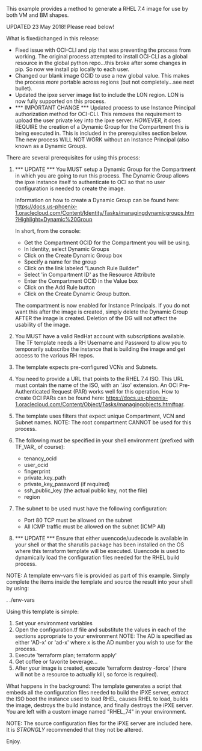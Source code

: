 This example provides a method to generate a RHEL 7.4 image for use by both VM and BM shapes.

UPDATED 23 May 2018!  Please read below!

What is fixed/changed in this release:

- Fixed issue with OCI-CLI and pip that was preventing the process from working.  The original 
  process attempted to install OCI-CLI as a global resource in the global python repo...this broke
  after some changes in pip.  So now we install pip locally to each user.
- Changed our blank image OCID to use a new global value.  This makes the process *more* portable across
  regions (but not completely...see next bullet).
- Updated the ipxe server image list to include the LON region.  LON is now fully supported on this process.
- *** IMPORTANT CHANGE *** Updated process to use Instance Principal authorization method for OCI-CLI.  This
  removes the requirement to upload the user private key into the ipxe server.  *HOWEVER*, it does REQUIRE 
  the creation of a Dynamic Group for the Compartment this is being executed in.  This is included in the
  prerequisites section below.  The new process WILL NOT WORK without an Instance Principal (also known
  as a Dynamic Group).
  
There are several prerequisites for using this process:

1. *** UPDATE *** You MUST setup a Dynamic Group for the Compartment in which you are going to run this process.  The
   Dynamic Group allows the ipxe instance itself to authenticate to OCI so that no user configuration is 
   needed to create the image.  
   
   Information on how to create a Dynamic Group can be found here:
   https://docs.us-phoenix-1.oraclecloud.com/Content/Identity/Tasks/managingdynamicgroups.htm?Highlight=Dynamic%20Group
   
   In short, from the console:
   - Get the Compartment OCID for the Compartment you will be using.
   - In Identity, select Dynamic Groups
   - Click on the Create Dynamic Group box
   - Specify a name for the group
   - Click on the link labeled "Launch Rule Builder"
   - Select 'in Compartment ID' as the Resource Attribute
   - Enter the Compartment OCID in the Value box
   - Click on the Add Rule button
   - Click on the Create Dynamic Group button.
   
   The compartment is now enabled for Instance Principals.  If you do not want this after the image is
   created, simply delete the Dynamic Group AFTER the image is created.  Deletion of the DG will not
   affect the usability of the image.
2. You MUST have a valid RedHat account with subscriptions available.  The TF template needs a 
   RH Username and Password to allow you to temporarily subscribe the instance that is building the image 
   and get access to the various RH repos.
2. The template expects pre-configured VCNs and Subnets.  
3. You need to provide a URL that points to the RHEL 7.4 ISO.  This URL must contain the name of the ISO, 
   with an '.iso' extension.  An OCI Pre-Authenticated Request (PAR) works well for this operation.  How to create
   OCI PARs can be found here: https://docs.us-phoenix-1.oraclecloud.com/Content/Object/Tasks/managingobjects.htm#par.
4. The template uses filters that expect unique Compartment, VCN and Subnet names.
	NOTE: The root compartment CANNOT be used for this process.
5. The following must be specified in your shell environment (prefixed with TF_VAR_ of course):
    - tenancy_ocid
    - user_ocid
    - fingerprint
    - private_key_path
    - private_key_password (if required)
    - ssh_public_key (the actual public key, not the file)
    - region
6. The subnet to be used must have the following configuration:
	- Port 80 TCP must be allowed on the subnet
	- All ICMP traffic must be allowed on the subnet (ICMP All)
7. *** UPDATE *** Ensure that either uuencode/uudecode is available in your shell or that the sharutils package has been
   installed on the OS where this terraform template will be executed.  Uuencode is used to dynamically load
   the configuration files needed for the RHEL build process.

NOTE: A template env-vars file is provided as part of this example.  Simply complete the items inside the template and source the result into your shell by using:

. ./env-vars    

Using this template is simple:

1. Set your environment variables
2. Open the configuration.tf file and substitute the values in each of the sections appropriate to your environment
	NOTE: The AD is specified as either 'AD-x' or 'ad-x' where x is the AD number you wish to use for the process.
3. Execute 'terraform plan; terraform apply'
4. Get coffee or favorite beverage...
5. After your image is created, execute 'terraform destroy -force' (there will not be a resource to actually kill,
   so force is required).

What happens in the background:
The template generates a script that embeds all the configuration files needed to build the iPXE server, extract the ISO
boot the instance used to load RHEL, causes RHEL to load, builds the image, destroys the build instance, and finally destroys the iPXE server.  You are left with a custom image named "RHEL_74" in your environment.

NOTE: The source configuration files for the iPXE server are included here.  It is *STRONGLY* recommended that they not be 
      altered.
      
Enjoy.
